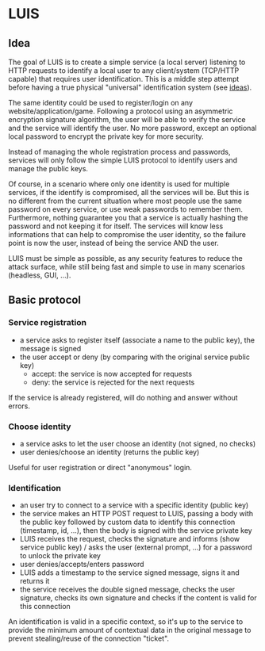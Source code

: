 
# LUIS

## Idea

The goal of LUIS is to create a simple service (a local server) listening to HTTP requests to identify a local user to any client/system (TCP/HTTP capable) that requires user identification.
This is a middle step attempt before having a true physical "universal" identification system (see [ideas](https://github.com/ImagicTheCat/ImproveSociety/blob/master/ideas/security/identification/universal_card.md)).

The same identity could be used to register/login on any website/application/game. Following a protocol using an asymmetric encryption signature algorithm, the user will be able to verify the service and the service will identify the user. No more password, except an optional local password to encrypt the private key for more security. 

Instead of managing the whole registration process and passwords, services will only follow the simple LUIS protocol to identify users and manage the public keys.

Of course, in a scenario where only one identity is used for multiple services, if the identify is compromised, all the services will be. But this is no different from the current situation where most people use the same password on every service, or use weak passwords to remember them. Furthermore, nothing guarantee you that a service is actually hashing the password and not keeping it for itself. The services will know less informations that can help to compromise the user identity, so the failure point is now the user, instead of being the service AND the user.

LUIS must be simple as possible, as any security features to reduce the attack surface, while still being fast and simple to use in many scenarios (headless, GUI, ...).

## Basic protocol 

### Service registration

* a service asks to register itself (associate a name to the public key), the message is signed
* the user accept or deny (by comparing with the original service public key)
  * accept: the service is now accepted for requests
  * deny: the service is rejected for the next requests

If the service is already registered, will do nothing and answer without errors.

### Choose identity

* a service asks to let the user choose an identity (not signed, no checks)
* user denies/choose an identity (returns the public key)

Useful for user registration or direct "anonymous" login.

### Identification

* an user try to connect to a service with a specific identity (public key)
* the service makes an HTTP POST request to LUIS, passing a body with the public key followed by custom data to identify this connection (timestamp, id, ...), then the body is signed with the service private key
* LUIS receives the request, checks the signature and informs (show service public key) / asks the user (external prompt, ...) for a password to unlock the private key
* user denies/accepts/enters password
* LUIS adds a timestamp to the service signed message, signs it and returns it
* the service receives the double signed message, checks the user signature, checks its own signature and checks if the content is valid for this connection

An identification is valid in a specific context, so it's up to the service to provide the minimum amount of contextual data in the original message to prevent stealing/reuse of the connection "ticket".
